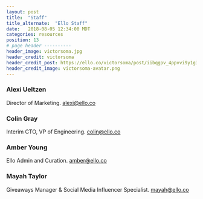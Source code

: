```yaml
---
layout: post
title:  "Staff"
title_alternate:  "Ello Staff"
date:   2018-08-05 12:34:00 MDT
categories: resources
position: 13
# page header ----------
header_image: victorsoma.jpg
header_credit: victorsoma
header_credit_post: https://ello.co/victorsoma/post/iibqgpv_4ppvvi9y1g3pkg
header_credit_image: victorsoma-avatar.png
---
```


### Alexi Ueltzen
Director of Marketing. [alexi@ello.co](mailto:alexi@ello.co)

### Colin Gray
Interim CTO, VP of Engineering. [colin@ello.co](mailto:colin@ello.co)

### Amber Young
Ello Admin and Curation. [amber@ello.co](mailto:amber@ello.co)

### Mayah Taylor
Giveaways Manager & Social Media Influencer Specialist. [mayah@ello.co](mailto:mayah@ello.co)

